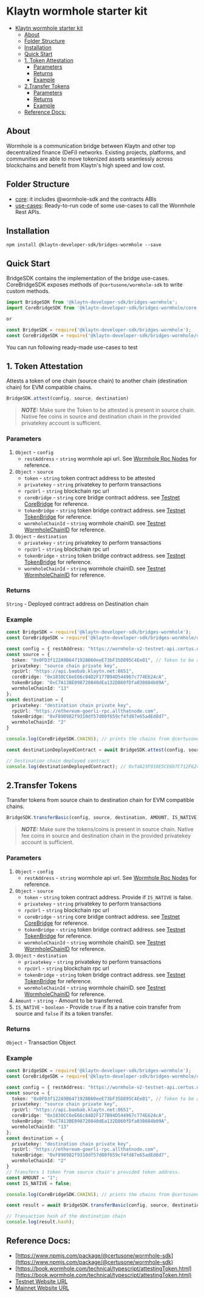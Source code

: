# Klaytn wormhole starter kit
- [Klaytn wormhole starter kit](#klaytn-wormhole-starter-kit)
  - [About](#about)
  - [Folder Structure](#folder-structure)
  - [Installation](#installation)
  - [Quick Start](#quick-start)
  - [1. Token Attestation](#1-token-attestation)
    - [Parameters](#parameters)
    - [Returns](#returns)
    - [Example](#example)
  - [2.Transfer Tokens](#2transfer-tokens)
    - [Parameters](#parameters-1)
    - [Returns](#returns-1)
    - [Example](#example-1)
  - [Reference Docs:](#reference-docs)

## About
Wormhole is a communication bridge between Klaytn and other top decentralized finance (DeFi) networks. Existing projects, platforms, and communities are able to move tokenized assets seamlessly across blockchains and benefit from Klaytn's high speed and low cost.

## Folder Structure

- [core](./core): it includes @wormhole-sdk and the contracts ABIs
- [use-cases](./use-cases): Ready-to-run code of some use-cases to call the Wormhole Rest APIs.

## Installation
`npm install @klaytn-developer-sdk/bridges-wormhole --save`

## Quick Start
BridgeSDK contains the implementation of the bridge use-cases. 
CoreBridgeSDK exposes methods of `@certusone/wormhole-sdk` to write custom methods.

```typescript
import BridgeSDK from '@klaytn-developer-sdk/bridges-wormhole';
import CoreBridgeSDK from '@klaytn-developer-sdk/bridges-wormhole/core';

or

const BridgeSDK = require('@klaytn-developer-sdk/bridges-wormhole');
const CoreBridgeSDK = require('@klaytn-developer-sdk/bridges-wormhole/core');
```

You can run following ready-made use-cases to test
## 1. Token Attestation
Attests a token of one chain (source chain) to another chain (destination chain) for EVM compatible chains.

```typescript
BridgeSDK.attest(config, source, destination)
```

> **_NOTE:_**  Make sure the Token to be attested is present in source chain. Native fee coins in source and destination chain in the provided privatekey account is sufficient.

### Parameters
1. `Object` - `config`
   * `restAddress` - `string` wormhole api url. See [Wormhole Rpc Nodes](https://book.wormhole.com/reference/rpcnodes.html) for reference.
2. `Object` - `source`
   * `token` - `string` token contract address to be attested
   * `privatekey` - `string` privatekey to perform transactions
   * `rpcUrl` - `string` blockchain rpc url
   * `coreBridge` - `string` core bridge contract address. see [Testnet CoreBridge](https://book.wormhole.com/reference/contracts.html#core-bridge-1) for reference.
   * `tokenBridge` - `string` token bridge contract address. see [Testnet TokenBridge](https://book.wormhole.com/reference/contracts.html#token-bridge-1) for reference.
   * `wormholeChainId` - `string` wormhole chainID. see [Testnet WormholeChainID](https://book.wormhole.com/reference/contracts.html#token-bridge-1) for reference.
3. `Object` - `destination`
   * `privatekey` - `string` privatekey to perform transactions
   * `rpcUrl` -  `string` blockchain rpc url
   * `tokenBridge` - `string` token bridge contract address. see [Testnet TokenBridge](https://book.wormhole.com/reference/contracts.html#token-bridge-1) for reference.
   * `wormholeChainId` - `string` wormhole chainID. see [Testnet WormholeChainID](https://book.wormhole.com/reference/contracts.html#token-bridge-1) for reference.

### Returns
`String` - Deployed contract address on Destination chain

### Example
```typescript
const BridgeSDK = require('@klaytn-developer-sdk/bridges-wormhole');
const CoreBridgeSDK = require('@klaytn-developer-sdk/bridges-wormhole/core');

const config = { restAddress: "https://wormhole-v2-testnet-api.certus.one" };
const source = {
  token: "0x0FD3f122A9B6471928B60eeE73bF35D895C4Ee01", // Token to be attested
  privatekey: "source chain private key",
  rpcUrl: "https://api.baobab.klaytn.net:8651",
  coreBridge: "0x1830CC6eE66c84D2F177B94D544967c774E624cA",
  tokenBridge: "0xC7A13BE098720840dEa132D860fDfa030884b09A",
  wormholeChainId: "13" 
};
const destination = {
  privatekey: "destination chain private key",
  rpcUrl: "https://ethereum-goerli-rpc.allthatnode.com",
  tokenBridge: "0xF890982f9310df57d00f659cf4fd87e65adEd8d7",
  wormholeChainId: "2" 
}

console.log(CoreBridgeSDK.CHAINS); // prints the chains from @certusone/wormhole-sdk

const destinationDeployedContract = await BridgeSDK.attest(config, source, destination);

// Destination chain deployed contract
console.log(destinationDeployedContract); // 0xfdA23F910E5CE6b7C712F624DE20d9cC3A5d2122
```

## 2.Transfer Tokens
Transfer tokens from source chain to destination chain for EVM compatible chains.

```typescript
BridgeSDK.transferBasic(config, source, destination, AMOUNT, IS_NATIVE)
```

> **_NOTE:_**  Make sure the tokens/coins is present in source chain. Native fee coins in source and destination chain in the provided privatekey account is sufficient.

### Parameters
1. `Object` - `config`
   * `restAddress` - `string` wormhole api url. See [Wormhole Rpc Nodes](https://book.wormhole.com/reference/rpcnodes.html) for reference.
2. `Object` - `source`
   * `token` - `string` token contract address. Provide if `IS_NATIVE` is false.
   * `privatekey` - `string` privatekey to perform transactions
   * `rpcUrl` - `string` blockchain rpc url
   * `coreBridge` - `string` core bridge contract address. see [Testnet CoreBridge](https://book.wormhole.com/reference/contracts.html#core-bridge-1) for reference.
   * `tokenBridge` - `string` token bridge contract address. see [Testnet TokenBridge](https://book.wormhole.com/reference/contracts.html#token-bridge-1) for reference.
   * `wormholeChainId` - `string` wormhole chainID. see [Testnet WormholeChainID](https://book.wormhole.com/reference/contracts.html#token-bridge-1) for reference.
3. `Object` - `destination`
   * `privatekey` - `string` privatekey to perform transactions
   * `rpcUrl` -  `string` blockchain rpc url
   * `tokenBridge` - `string` token bridge contract address. see [Testnet TokenBridge](https://book.wormhole.com/reference/contracts.html#token-bridge-1) for reference.
   * `wormholeChainId` - `string` wormhole chainID. see [Testnet WormholeChainID](https://book.wormhole.com/reference/contracts.html#token-bridge-1) for reference.
4. `Amount` - `string` - Amount to be transferred.
5. `IS_NATIVE` - `boolean` - Provide `true` if its a native coin transfer from source and `false` if its a token transfer.

### Returns
`Object` - Transaction Object

### Example
```typescript
const BridgeSDK = require('@klaytn-developer-sdk/bridges-wormhole');
const CoreBridgeSDK = require('@klaytn-developer-sdk/bridges-wormhole/core');

const config = { restAddress: "https://wormhole-v2-testnet-api.certus.one" };
const source = {
  token: "0x0FD3f122A9B6471928B60eeE73bF35D895C4Ee01", // Token to be attested
  privatekey: "source chain private key",
  rpcUrl: "https://api.baobab.klaytn.net:8651",
  coreBridge: "0x1830CC6eE66c84D2F177B94D544967c774E624cA",
  tokenBridge: "0xC7A13BE098720840dEa132D860fDfa030884b09A",
  wormholeChainId: "13" 
};
const destination = {
  privatekey: "destination chain private key",
  rpcUrl: "https://ethereum-goerli-rpc.allthatnode.com",
  tokenBridge: "0xF890982f9310df57d00f659cf4fd87e65adEd8d7",
  wormholeChainId: "2" 
}
// Transfers 1 token from source chain's provided token address.
const AMOUNT = "1";
const IS_NATIVE = false;

console.log(CoreBridgeSDK.CHAINS); // prints the chains from @certusone/wormhole-sdk

const result = await BridgeSDK.transferBasic(config, source, destination, AMOUNT, IS_NATIVE);

// Transaction hash of the destination chain
console.log(result.hash);
```

## Reference Docs:

- [https://www.npmjs.com/package/@certusone/wormhole-sdk](https://www.npmjs.com/package/@certusone/wormhole-sdk) 
- [https://book.wormhole.com/technical/typescript/attestingToken.html](https://book.wormhole.com/technical/typescript/attestingToken.html)
- [Testnet Website URL](https://wormhole-foundation.github.io/example-token-bridge-ui/#/transfer)
- [Mainnet Website URL](https://www.portalbridge.com/#/transfer)
